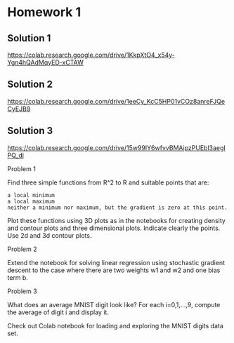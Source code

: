 # Homework 1

## Solution 1

https://colab.research.google.com/drive/1KkpXtO4_x54y-Ygn4hQAdMqyED-xCTAW

## Solution 2

https://colab.research.google.com/drive/1eeCy_KcC5HP01vCOz8anreFJQeCyEJB9

## Solution 3

https://colab.research.google.com/drive/15w99IY6wfvvBMAipzPUEbl3aegIPQ_dj

Problem 1

Find three simple functions from R^2 to R and suitable points that are:

    a local minimum
    a local maximum
    neither a minimum nor maximum, but the gradient is zero at this point.

Plot these functions using 3D plots as in the notebooks for creating density and contour plots and three dimensional plots. Indicate clearly the points. Use 2d and 3d contour plots.

Problem 2

Extend the notebook for solving linear regression using stochastic gradient descent to the case where there are two weights w1 and w2 and one bias term b.

Problem 3

What does an average MNIST digit look like? For each i=0,1,...,9, compute the average of digit i and display it.

Check out Colab notebook for loading and exploring the MNIST digits data set.

